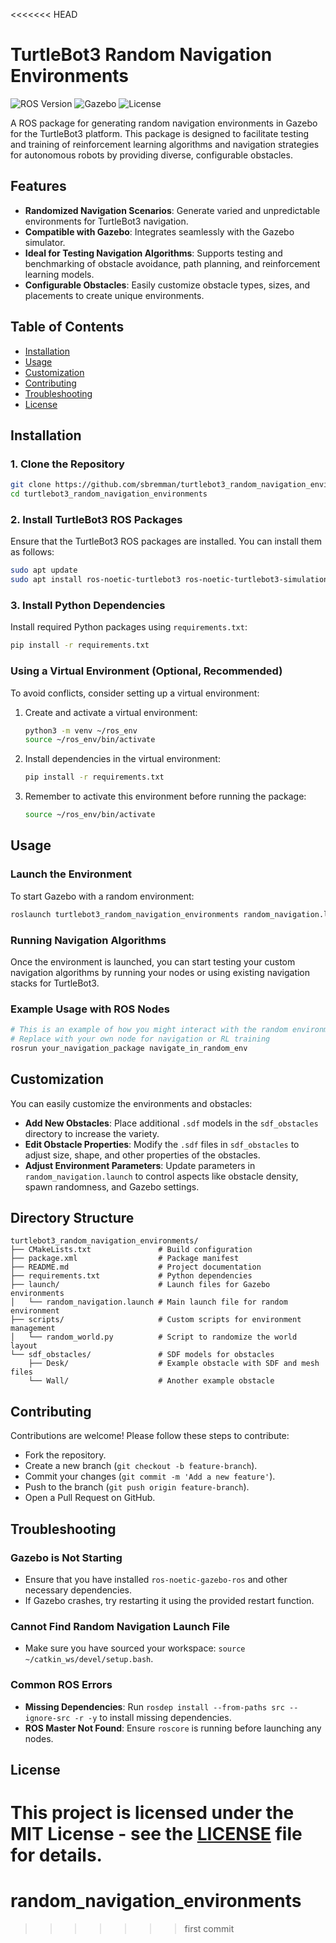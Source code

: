 <<<<<<< HEAD
# TurtleBot3 Random Navigation Environments

![ROS Version](https://img.shields.io/badge/ROS-Noetic-blue)
![Gazebo](https://img.shields.io/badge/Gazebo-compatible-brightgreen)
![License](https://img.shields.io/github/license/sbremman/turtlebot3_random_navigation_environments)

A ROS package for generating random navigation environments in Gazebo for the TurtleBot3 platform. This package is designed to facilitate testing and training of reinforcement learning algorithms and navigation strategies for autonomous robots by providing diverse, configurable obstacles.

## Features

- **Randomized Navigation Scenarios**: Generate varied and unpredictable environments for TurtleBot3 navigation.
- **Compatible with Gazebo**: Integrates seamlessly with the Gazebo simulator.
- **Ideal for Testing Navigation Algorithms**: Supports testing and benchmarking of obstacle avoidance, path planning, and reinforcement learning models.
- **Configurable Obstacles**: Easily customize obstacle types, sizes, and placements to create unique environments.

## Table of Contents

- [Installation](#installation)
- [Usage](#usage)
- [Customization](#customization)
- [Contributing](#contributing)
- [Troubleshooting](#troubleshooting)
- [License](#license)

## Installation

### 1. Clone the Repository
```bash
git clone https://github.com/sbremman/turtlebot3_random_navigation_environments.git
cd turtlebot3_random_navigation_environments
```

### 2. Install TurtleBot3 ROS Packages
Ensure that the TurtleBot3 ROS packages are installed. You can install them as follows:
```bash
sudo apt update
sudo apt install ros-noetic-turtlebot3 ros-noetic-turtlebot3-simulations ros-noetic-turtlebot3-navigation
```

### 3. Install Python Dependencies
Install required Python packages using `requirements.txt`:
```bash
pip install -r requirements.txt
```

### Using a Virtual Environment (Optional, Recommended)
To avoid conflicts, consider setting up a virtual environment:
1. Create and activate a virtual environment:
   ```bash
   python3 -m venv ~/ros_env
   source ~/ros_env/bin/activate
   ```

2. Install dependencies in the virtual environment:
   ```bash
   pip install -r requirements.txt
   ```

3. Remember to activate this environment before running the package:
   ```bash
   source ~/ros_env/bin/activate
   ```

## Usage

### Launch the Environment
To start Gazebo with a random environment:
```bash
roslaunch turtlebot3_random_navigation_environments random_navigation.launch
```

### Running Navigation Algorithms
Once the environment is launched, you can start testing your custom navigation algorithms by running your nodes or using existing navigation stacks for TurtleBot3.

### Example Usage with ROS Nodes
```python
# This is an example of how you might interact with the random environments
# Replace with your own node for navigation or RL training
rosrun your_navigation_package navigate_in_random_env
```

## Customization

You can easily customize the environments and obstacles:

- **Add New Obstacles**: Place additional `.sdf` models in the `sdf_obstacles` directory to increase the variety.
- **Edit Obstacle Properties**: Modify the `.sdf` files in `sdf_obstacles` to adjust size, shape, and other properties of the obstacles.
- **Adjust Environment Parameters**: Update parameters in `random_navigation.launch` to control aspects like obstacle density, spawn randomness, and Gazebo settings.

## Directory Structure

```
turtlebot3_random_navigation_environments/
├── CMakeLists.txt               # Build configuration
├── package.xml                  # Package manifest
├── README.md                    # Project documentation
├── requirements.txt             # Python dependencies
├── launch/                      # Launch files for Gazebo environments
│   └── random_navigation.launch # Main launch file for random environment
├── scripts/                     # Custom scripts for environment management
│   └── random_world.py          # Script to randomize the world layout
└── sdf_obstacles/               # SDF models for obstacles
    ├── Desk/                    # Example obstacle with SDF and mesh files
    └── Wall/                    # Another example obstacle
```

## Contributing

Contributions are welcome! Please follow these steps to contribute:
- Fork the repository.
- Create a new branch (`git checkout -b feature-branch`).
- Commit your changes (`git commit -m 'Add a new feature'`).
- Push to the branch (`git push origin feature-branch`).
- Open a Pull Request on GitHub.

## Troubleshooting

### Gazebo is Not Starting
- Ensure that you have installed `ros-noetic-gazebo-ros` and other necessary dependencies.
- If Gazebo crashes, try restarting it using the provided restart function.

### Cannot Find Random Navigation Launch File
- Make sure you have sourced your workspace: `source ~/catkin_ws/devel/setup.bash`.

### Common ROS Errors
- **Missing Dependencies**: Run `rosdep install --from-paths src --ignore-src -r -y` to install missing dependencies.
- **ROS Master Not Found**: Ensure `roscore` is running before launching any nodes.

## License

This project is licensed under the MIT License - see the [LICENSE](LICENSE) file for details.
=======
# random_navigation_environments
>>>>>>> first commit
